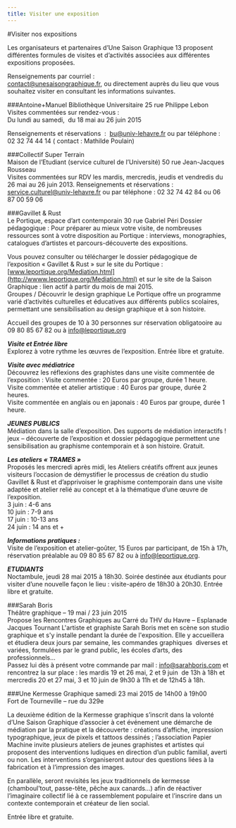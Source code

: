 ```yaml
---
title: Visiter une exposition
---
```


#Visiter nos expositions


Les organisateurs et partenaires d’Une Saison Graphique 13 proposent différentes formules de visites et d’activités associées aux différentes expositions proposées.

Renseignements par courriel :  
[contact@unesaisongraphique.fr](mailto:contact@unesaisongraphique.fr), ou directement auprès du lieu que vous souhaitez visiter en consultant les informations suivantes. 

###Antoine+Manuel
Bibliothèque Universitaire
25 rue Philippe Lebon  
Visites commentées sur rendez-vous :  
Du lundi au samedi,  du 18 mai au 26 juin 2015

Renseignements et réservations  :  bu@univ-lehavre.fr ou par téléphone : 02 32 74 44 14 ( contact : Mathilde Poulain)

###Collectif Super Terrain  
Maison de l’Etudiant (service culturel de l’Université)
50 rue Jean-Jacques Rousseau  
Visites commentées sur RDV les mardis, mercredis, jeudis et vendredis du 26 mai au 26 juin 2013.
Renseignements et réservations : [service.culturel@univ-lehavre.fr](mailto:service.culturel@univ-lehavre.fr) ou par téléphone : 02 32 74 42 84 ou 06 87 00 59 06

###Gavillet & Rust   
Le Portique, espace d’art contemporain 
30 rue Gabriel Péri
Dossier pédagogique : 
Pour préparer au mieux votre visite, de nombreuses ressources sont à votre disposition au Portique : interviews, monographies, catalogues d’artistes et parcours-découverte des expositions.

Vous pouvez consulter ou télécharger le dossier pédagogique de l’exposition « Gavillet & Rust » sur le site du Portique :[www.leportique.org/Mediation.html](http://wwww.leportique.org/Mediation.html)  et sur le site de la Saison Graphique : lien actif à partir du mois de mai 2015.  
Groupes / Découvrir le design graphique
Le Portique offre un programme varié d’activités culturelles et éducatives aux différents publics scolaires, permettant une sensibilisation au design graphique et à son histoire.

Accueil des groupes de 10 à 30 personnes sur réservation obligatooire au 09 80 85 67 82 ou à [info@leportique.org](mailto:info@leportique.org)

***Visite et Entrée libre***  
Explorez à votre rythme les œuvres de l’exposition. Entrée libre et gratuite.

***Visite avec médiatrice***  
Découvrez les réflexions des graphistes dans une visite commentée de l’exposition :
Visite commentée : 20 Euros par groupe, durée 1 heure.  
Visite commentée et atelier artistique : 40 Euros par groupe, durée 2 heures.  
Visite commentée en anglais ou en japonais : 40 Euros par groupe, durée 1 heure.  

***JEUNES PUBLICS***   
Médiation dans la salle d’exposition. Des supports de médiation interactifs ! jeux – découverte de l’exposition et dossier pédagogique permettent une sensibilisation au graphisme contemporain et à son histoire. Gratuit.  

***Les ateliers « TRAMES »***  
Proposés les mercredi après midi, les Ateliers créatifs offrent aux jeunes visiteurs l’occasion de démystifier le processus de création du studio Gavillet & Rust et d’apprivoiser le graphisme contemporain dans une visite adaptée et atelier relié au concept et à la thématique d’une œuvre de l’exposition.  
3 juin : 4-6 ans  
10 juin : 7-9 ans  
17 juin : 10-13 ans  
24 juin : 14 ans et +  

***Informations pratiques :***   
Visite de l’exposition et atelier-goûter, 15 Euros par participant, de 15h à 17h, réservation préalable au 09 80 85 67 82 ou à [info@leportique.org](info@leportique.org).  

***ETUDIANTS***  
Noctambule, jeudi 28 mai 2015 à 18h30. Soirée destinée aux étudiants pour visiter d’une nouvelle façon le lieu : visite-apéro de 18h30 à 20h30. Entrée libre et gratuite.
  
###Sarah Boris  
Théâtre graphique – 19 mai / 23 juin 2015  
Propose les Rencontres Graphiques au Carré du THV du Havre – Esplanade Jacques Tournant
L'artiste et graphiste Sarah Boris met en scène son studio graphique et s'y installe pendant la durée de l'exposition. Elle y accueillera et étudiera deux jours par semaine, les commandes graphiques  diverses et variées, formulées par le grand public, les écoles d’arts, des professionnels…  
Passez lui dès à présent votre commande par mail : [info@sarahboris.com](mailto:info@sarahboris.com) et rencontrez la sur place : les mardis 19 et 26 mai, 2 et 9 juin  de 13h à 18h et mercredis 20 et 27 mai, 3 et 10 juin de 9h30 à 11h et de 12h45 à 18h.


###Une Kermesse Graphique
samedi 23 mai 2015 de 14h00 à 19h00  
Fort de Tourneville – rue du 329e

La deuxième édition de la Kermesse graphique s’inscrit dans la volonté d’Une Saison Graphique d’associer à cet événement une démarche de médiation par la pratique et la découverte : créations d’affiche, impression typographique, jeux de pixels et tattoos dessinés ; l’association Papier Machine invite plusieurs ateliers de jeunes graphistes et artistes qui proposent des interventions ludiques en direction d’un public familial, averti ou non. Les interventions s’organiseront autour des questions liées à la fabrication et à l’impression des images.

En parallèle, seront revisités les jeux traditionnels de kermesse (chamboul’tout, passe-tête, pêche aux canards…) afin de réactiver l’imaginaire collectif lié à ce rassemblement populaire et l’inscrire dans un contexte contemporain et créateur de lien social. 

Entrée libre et gratuite.
 



